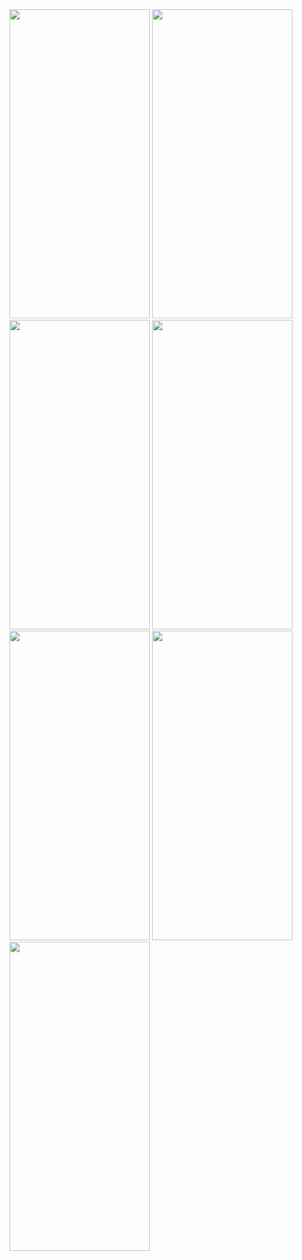 <img src="https://github.com/gaurav-afk/FavouriteCountries/assets/65609530/4b8733e8-ffab-447f-9c6b-8739f49667e2" width="250" height="550">
<img src="https://github.com/gaurav-afk/FavouriteCountries/assets/65609530/57f190c8-fecc-4d83-8168-c6a4af8b43b5" width="250" height="550">
<img src="https://github.com/gaurav-afk/FavouriteCountries/assets/65609530/9f9d02ea-0221-4601-94db-90b27586c4d2" width="250" height="550">
<img src="https://github.com/gaurav-afk/FavouriteCountries/assets/65609530/db0e5f47-1182-4cb9-927a-afc1a23c048d" width="250" height="550">
<img src="https://github.com/gaurav-afk/FavouriteCountries/assets/65609530/d079f806-f9b7-4606-ab15-8eec3ff6e4c3" width="250" height="550">
<img src="https://github.com/gaurav-afk/FavouriteCountries/assets/65609530/a5a23554-ebaa-47bb-be58-15a4bb19bc3e" width="250" height="550">
<img src="https://github.com/gaurav-afk/FavouriteCountries/assets/65609530/16cd7cd3-1f00-4ac3-81b8-ad2c62f5e1f2" width="250" height="550">
